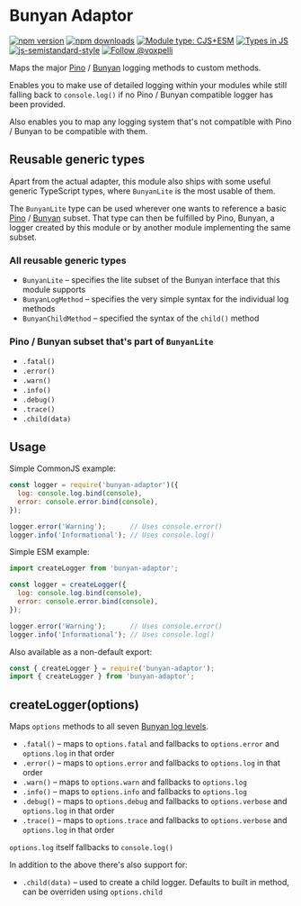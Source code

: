 # Bunyan Adaptor

[![npm version](https://img.shields.io/npm/v/bunyan-adaptor.svg?style=flat)](https://www.npmjs.com/package/bunyan-adaptor)
[![npm downloads](https://img.shields.io/npm/dm/bunyan-adaptor.svg?style=flat)](https://www.npmjs.com/package/bunyan-adaptor)
[![Module type: CJS+ESM](https://img.shields.io/badge/module%20type-cjs%2Besm-brightgreen)](https://github.com/voxpelli/badges-cjs-esm)
[![Types in JS](https://img.shields.io/badge/types_in_js-yes-brightgreen)](https://github.com/voxpelli/types-in-js)
[![js-semistandard-style](https://img.shields.io/badge/code%20style-semistandard-brightgreen.svg)](https://github.com/voxpelli/eslint-config)
[![Follow @voxpelli](https://img.shields.io/twitter/follow/voxpelli?style=social)](https://twitter.com/voxpelli)

Maps the major [Pino](https://github.com/pinojs/pino) / [Bunyan](https://github.com/trentm/node-bunyan) logging methods to custom methods.

Enables you to make use of detailed logging within your modules while still falling back to `console.log()` if no Pino / Bunyan compatible logger has been provided.

Also enables you to map any logging system that's not compatible with Pino / Bunyan to be compatible with them.

## Reusable generic types

Apart from the actual adapter, this module also ships with some useful generic TypeScript types, where `BunyanLite` is the most usable of them.

The `BunyanLite` type can be used wherever one wants to reference a basic [Pino](https://github.com/pinojs/pino) / [Bunyan](https://github.com/trentm/node-bunyan) subset. That type can then be fulfilled by Pino, Bunyan, a logger created by this module or by another module implementing the same subset.

### All reusable generic types

* `BunyanLite` – specifies the lite subset of the Bunyan interface that this module supports
* `BunyanLogMethod` – specifies the very simple syntax for the individual log methods
* `BunyanChildMethod` – specified the syntax of the `child()` method

### Pino / Bunyan subset that's part of `BunyanLite`

* `.fatal()`
* `.error()`
* `.warn()`
* `.info()`
* `.debug()`
* `.trace()`
* `.child(data)`

## Usage

Simple CommonJS example:

```javascript
const logger = require('bunyan-adaptor')({
  log: console.log.bind(console),
  error: console.error.bind(console),
});

logger.error('Warning');      // Uses console.error()
logger.info('Informational'); // Uses console.log()
```

Simple ESM example:

```javascript
import createLogger from 'bunyan-adaptor';

const logger = createLogger({
  log: console.log.bind(console),
  error: console.error.bind(console),
});

logger.error('Warning');      // Uses console.error()
logger.info('Informational'); // Uses console.log()
```

Also available as a non-default export:

```javascript
const { createLogger } = require('bunyan-adaptor');
import { createLogger } from 'bunyan-adaptor';
```

## createLogger(options)

Maps `options` methods to all seven [Bunyan log levels](https://github.com/trentm/node-bunyan#levels).

* `.fatal()` – maps to `options.fatal` and fallbacks to `options.error` and `options.log` in that order
* `.error()` – maps to `options.error` and fallbacks to `options.log` in that order
* `.warn()` – maps to `options.warn` and fallbacks to `options.log`
* `.info()` – maps to `options.info` and fallbacks to `options.log`
* `.debug()` – maps to `options.debug` and fallbacks to `options.verbose` and `options.log` in that order
* `.trace()` – maps to `options.trace` and fallbacks to `options.verbose` and `options.log` in that order

`options.log` itself fallbacks to `console.log()`

In addition to the above there's also support for:

* `.child(data)` – used to create a child logger. Defaults to built in method, can be overriden using `options.child`
